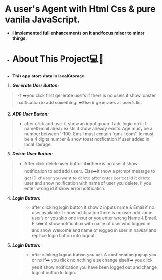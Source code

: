 # A user's Agent with Html Css & pure vanila JavaScript.

- **I implemented full enhancements on it and focus minor to minor things.**

- # About This Project💻👾

- **This app store data in localStorage.**

1. **_Generate User Button:_**

> -if ➡️you click first generate user’s if there is no users it show toaster notification to add something.
> ➡️Else it generates all user’s list.

2. **_ADD User Button:_**

> - after click add user it show an input group. I add logic on it if name&email alreay exists it show already exists. Age musy be a number between 1-100. Email must contain “gmail.com”. Id must be a 4 digits number & show toast notification if user added in local storage.

3. **_Delete User Button:_**

> - After click delete user button if➡️there is no user it show notification to add add users.
>   Else➡️it show a prompt message to get ID of user you want to delete after enter correct id it delete user and show notification with name of user you delete. If you enter wrong id it show error notification.

4. **_Login Button:_**

   > - after clicking login button it show 2 inputs name & Email if no user available it show notification there is no user add some user’s or you skip one input or you enter wrong Name & Email.
   >   Else➡️ it show notification with name of user who logged in and show Welcome and name of logged in user in navbar and replace login button into logout.

5. **_Login Button:_**
   > - after clicking logout button you see A confirmation popup yes or no if➡️ you click no nothing else change elseIf➡️ you click yes it show notification you have been logged out and change logout button to login.
